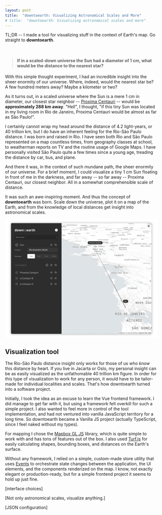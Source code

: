 ```yaml
---
layout: post
title:  "downtoearth: Visualizing Astronomical Scales and More"
# title:  "downtoearth: Visualizing astronomical scales and more"
---
```


TL;DR -- I made a tool for visualizing stuff in the context of Earth's map. Go straight to **downtoearth**.

<br />

> #### If in a scaled-down universe the Sun had a diameter of 1 cm, what would be the distance to the nearest star?

With this simple thought experiment, I had an incredible insight into the sheer enormity of our universe. Where, indeed, would the nearest star be? A few hundred meters away? Maybe a kilometer or two?

As it turns out, in a scaled universe where the Sun is a mere 1 cm in diameter, our closest star neighbor -- [Proxima Centauri](https://en.wikipedia.org/wiki/Proxima_Centauri) -- would be **approximately 288 km away**. "Hell", I thought, "if this tiny Sun was located in my living room in Rio de Janeiro, Proxima Centauri would be almost as far as São Paulo!".

I certainly cannot wrap my head around the distance of 4.2 light-years, or 40 trillion km, but I do have an inherent feeling for the Rio-São Paulo distance. I was born and raised in Rio. I have seen both Rio and São Paulo represented on a map countless times, from geography classes at school, to weatherman reports on TV and the routine usage of Google Maps. I have personally visited São Paulo quite a few times since a young age, treading the distance by car, bus, and plane.

And there it was, in the context of such mundane path, the sheer enormity of our universe. For a brief moment, I could visualize a tiny 1 cm Sun floating in front of me in the darkness, and far away -- so far away -- Proxima Centauri, our closest neighbor. All in a somewhat comprehensible scale of distance. 

It was such an awe-inspiring moment. And thus the concept of **downtoearth** was born. Scale down the universe, plot it on a map of the Earth, and from the knowledge of local distances get insight into astronomical scales.

![Proxima Centauri from Rio de Janeiro](/assets/images/downtoearth/proxima-centauri-rio-sp-small-framed.png)

## Visualization tool

The Rio-São Paulo distance insight only works for those of us who *know* this distance by heart. If you live in Jacarta or Oslo, my personal insight can be as easily visualized as the unfathomable 40 trillion km figure. In order for this type of visualization to work for any person, it would have to be tailor-made for individual localities and scales. That's how downtoearth turned into a software project.

Initially, I took the idea as an excuse to learn the Vue frontend framework. I did manage to get far with it, but using a framework felt overkill for such a simple project. I also wanted to feel more in control of the tool implementation, and had not ventured into vanilla JavaScript territory for a long time. So downtoearth became a Vanilla JS project (actually TypeScript, since I feel naked without my types).

For mapping I chose the [Mapbox GL JS](https://github.com/mapbox/mapbox-gl-js) library, which is quite simple to work with and has tons of features out of the box. I also used [Turf.js](https://turfjs.org/) for easily calculating shapes, bounding boxes, and distances on the Earth's surface.

Without any framework, I relied on a simple, custom-made store utility that uses [Events](https://developer.mozilla.org/en-US/docs/Web/API/Event) to orchestrate state changes between the application, the UI elements, and the components renderized on the map. I know, not exactly elegant or production-ready, but for a simple frontend project it seems to hold up just fine.

[interface choices]

[Not only astronomical scales, visualize anything.]

[JSON configuration]
